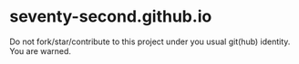 # seventy-second.github.io

 Do not fork/star/contribute to this project under you usual git(hub) identity. You are warned.
